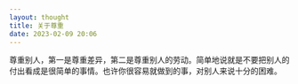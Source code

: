 ```yaml
---
layout: thought
title: 关于尊重
date: 2023-02-09 20:06
---
```


尊重别人，第一是尊重差异，第二是尊重别人的劳动。简单地说就是不要把别人的付出看成是很简单的事情。也许你很容易就做到的事，对别人来说十分的困难。
